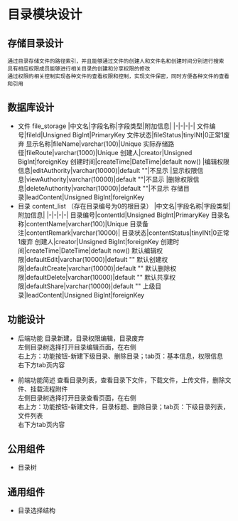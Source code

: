 # 目录模块设计

## 存储目录设计
    通过目录存储文件的路径索引，并且能够通过文件的创建人和文件名和创建时间分别进行搜索
    具有相应权限成员能够进行相关目录的创建和分享权限的修改
    通过权限的相关控制实现各种文件的查看权限和控制，实现文件保密，同时方便各种文件的查看和引用

## 数据库设计
- 文件 file_storage
    |中文名|字段名称|字段类型|附加信息|
    |-|-|-|-|
    文件编号|fileId|Unsigned BigInt|PrimaryKey
    文件状态|fileStatus|tinyINt|0正常1废弃
    显示名称|fileName|varchar(100)|Unique
    实际存储路径|fileRoute|varchar(1000)|Unique
    创建人|creator|Unsigned BigInt|foreignKey
    创建时间|createTime|DateTime|default now()
    |编辑权限信息|editAuthority|varchar(10000)|default ""|不显示
    |显示权限信息|viewAuthority|varchar(10000)|default ""|不显示
    |删除权限信息|deleteAuthority|varchar(10000)|default ""|不显示
    存储目录|leadContent|Unsigned BigInt|foreignKey
- 目录 content_list （存在目录编号为0的根目录）
    |中文名|字段名称|字段类型|附加信息|
    |-|-|-|-|
    目录编号|contentId|Unsigned BigInt|PrimaryKey
    目录名称|contentName|varchar(100)|Unique
    目录备注|contentRemark|varchar(10000)|
    目录状态|contentStatus|tinyINt|0正常1废弃
    创建人|creator|Unsigned BigInt|foreignKey
    创建时间|createTime|DateTime|default now()
    默认编辑权限|defaultEdit|varchar(10000)|default ""
    默认创建权限|defaultCreate|varchar(10000)|default ""
    默认删除权限|defaultDelete|varchar(10000)|default ""
    默认共享权限|defaultShare|varchar(10000)|default ""
    上级目录|leadContent|Unsigned BigInt|foreignKey


## 功能设计
- 后端功能
  目录新建，目录权限编辑，目录废弃  
  左侧目录树选择打开目录编辑页面，在右侧  
  右上方：功能按钮-新建下级目录、删除目录；tab页：基本信息，权限信息  
  右下方tab页内容  

- 前端功能简述
  查看目录列表，查看目录下文件，下载文件，上传文件，删除文件、挂载流程附件  
  左侧目录树选择打开目录查看页面，在右侧  
  右上方：功能按钮-新建文件，目录标题、删除目录；tab页：下级目录列表，文件列表  
  右下方tab页内容

## 公用组件
- 目录树

## 通用组件
- 目录选择结构